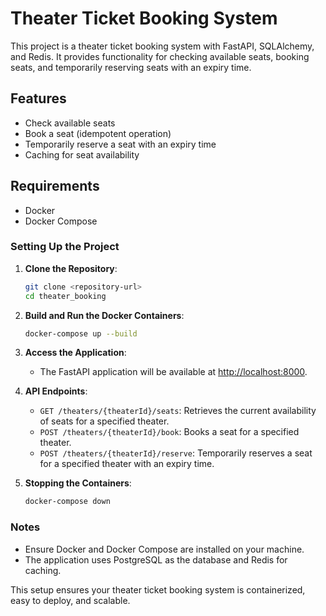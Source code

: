 # Theater Ticket Booking System

This project is a theater ticket booking system with FastAPI, SQLAlchemy, and Redis. It provides functionality for checking available seats, booking seats, and temporarily reserving seats with an expiry time.

## Features

- Check available seats
- Book a seat (idempotent operation)
- Temporarily reserve a seat with an expiry time
- Caching for seat availability

## Requirements

- Docker
- Docker Compose

### Setting Up the Project

1. **Clone the Repository**:
    ```sh
    git clone <repository-url>
    cd theater_booking
    ```

2. **Build and Run the Docker Containers**:
    ```sh
    docker-compose up --build
    ```

3. **Access the Application**:
    - The FastAPI application will be available at [http://localhost:8000](http://localhost:8000).

4. **API Endpoints**:
    - `GET /theaters/{theaterId}/seats`: Retrieves the current availability of seats for a specified theater.
    - `POST /theaters/{theaterId}/book`: Books a seat for a specified theater.
    - `POST /theaters/{theaterId}/reserve`: Temporarily reserves a seat for a specified theater with an expiry time.

5. **Stopping the Containers**:
    ```sh
    docker-compose down
    ```

### Notes
- Ensure Docker and Docker Compose are installed on your machine.
- The application uses PostgreSQL as the database and Redis for caching.

This setup ensures your theater ticket booking system is containerized, easy to deploy, and scalable.

